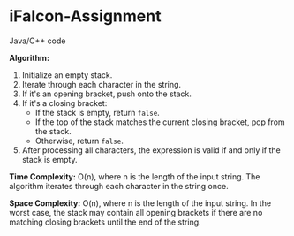 # iFalcon-Assignment
Java/C++ code 

**Algorithm:**
1. Initialize an empty stack.
2. Iterate through each character in the string.
3. If it's an opening bracket, push onto the stack.
4. If it's a closing bracket:
    - If the stack is empty, return `false`.
    - If the top of the stack matches the current closing bracket, pop from the stack.
    - Otherwise, return `false`.
5. After processing all characters, the expression is valid if and only if the stack is empty.

**Time Complexity:** O(n), where n is the length of the input string. The algorithm iterates through each character in the string once.

**Space Complexity:** O(n), where n is the length of the input string. In the worst case, the stack may contain all opening brackets if there are no matching closing brackets until the end of the string.
